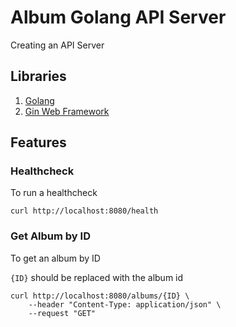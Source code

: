 # Album Golang API Server

Creating an API Server

## Libraries

1. [Golang](https://golang.google.cn/)
2. [Gin Web Framework](https://gin-gonic.com/)

## Features

### Healthcheck

To run a healthcheck

```
curl http://localhost:8080/health
```

### Get Album by ID

To get an album by ID

`{ID}` should be replaced with the album id

```
curl http://localhost:8080/albums/{ID} \
    --header "Content-Type: application/json" \
    --request "GET"
```
